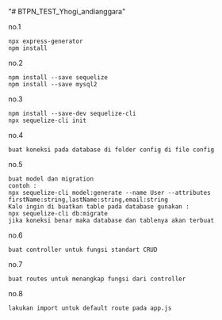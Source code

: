 "# BTPN_TEST_Yhogi_andianggara" 


no.1 

    npx express-generator
    npm install

no.2

    npm install --save sequelize
    npm install --save mysql2

no.3

    npm install --save-dev sequelize-cli
    npx sequelize-cli init


no.4 
    
    buat koneksi pada database di folder config di file config

no.5 
    
    buat model dan migration
    contoh :
    npx sequelize-cli model:generate --name User --attributes firstName:string,lastName:string,email:string
    Kalo ingin di buatkan table pada database gunakan :
    npx sequelize-cli db:migrate
    jika koneksi benar maka database dan tablenya akan terbuat

no.6
    
    buat controller untuk fungsi standart CRUD

no.7
    
    buat routes untuk menangkap fungsi dari controller

no.8 
    
    lakukan import untuk default route pada app.js
